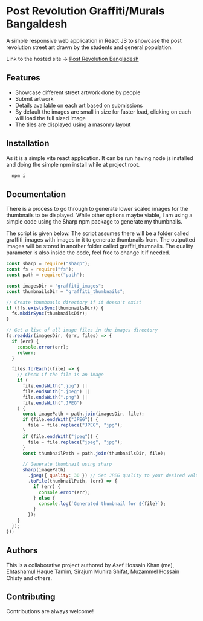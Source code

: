 
# Post Revolution Graffiti/Murals Bangaldesh

A simple responsive web application in React JS to showcase the post revolution street art drawn by the students and general population.

Link to the hosted site -> [Post Revolution Bangladesh](https://post-rev-bangladesh.github.io/)

## Features

- Showcase different street artwork done by people
- Submit artwork
- Details available on each art based on submissions
- By default the images are small in size for faster load, clicking on each will load the full sized image
- The tiles are displayed using a masonry layout


## Installation
As it is a simple vite react application. It can be run having node js installed and doing the simple npm install while at project root.

```bash
  npm i
```
    
## Documentation

There is a process to go through to generate lower scaled images for the thumbnails to be displayed. While other options maybe viable, I am using a simple code using the Sharp npm package to generate my thumbnails. 

The script is given below. The script assumes there will be a folder called graffiti_images with images in it to generate thumbnails from. The outputted images will be stored in another folder called graffiti_thumnails. The quality parameter is also inside the code, feel free to change it if needed.

```javascript
const sharp = require("sharp");
const fs = require("fs");
const path = require("path");

const imagesDir = "graffiti_images";
const thumbnailsDir = "graffiti_thumbnails";

// Create thumbnails directory if it doesn't exist
if (!fs.existsSync(thumbnailsDir)) {
  fs.mkdirSync(thumbnailsDir);
}

// Get a list of all image files in the images directory
fs.readdir(imagesDir, (err, files) => {
  if (err) {
    console.error(err);
    return;
  }

  files.forEach((file) => {
    // Check if the file is an image
    if (
      file.endsWith(".jpg") ||
      file.endsWith(".jpeg") ||
      file.endsWith(".png") ||
      file.endsWith(".JPEG")
    ) {
      const imagePath = path.join(imagesDir, file);
      if (file.endsWith("JPEG")) {
        file = file.replace("JPEG", "jpg");
      }
      if (file.endsWith("jpeg")) {
        file = file.replace("jpeg", "jpg");
      }
      const thumbnailPath = path.join(thumbnailsDir, file);

      // Generate thumbnail using sharp
      sharp(imagePath)
        .jpeg({ quality: 30 }) // Set JPEG quality to your desired value
        .toFile(thumbnailPath, (err) => {
          if (err) {
            console.error(err);
          } else {
            console.log(`Generated thumbnail for ${file}`);
          }
        });
    }
  });
});
```


## Authors
This is a collaborative project authored by Asef Hossain Khan (me), Ehtashamul Haque Tamim, Sirajum Munira Shifat, Muzammel Hossain Chisty and others.


## Contributing

Contributions are always welcome!
